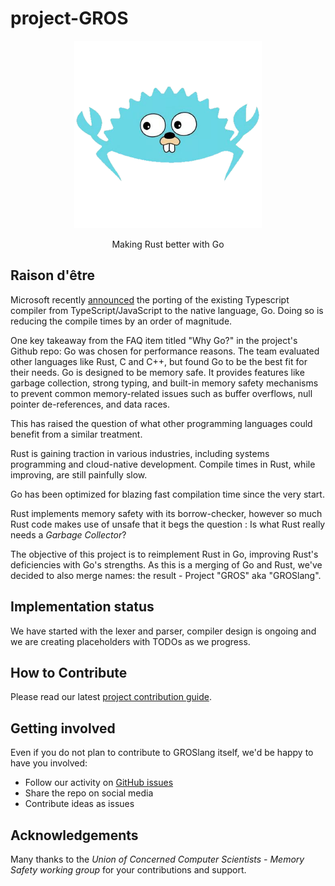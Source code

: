 # project-GROS
<div align="center">
  <picture>
    <img alt="GROS - Making Rust better with Go" src="img/gros.png" height="300">
  </picture>
  <p>Making Rust better with Go</p>
</div>

## Raison d'être

Microsoft recently [announced](https://devblogs.microsoft.com/typescript/typescript-native-port/) the porting of the existing Typescript compiler from TypeScript/JavaScript to the native language, Go. Doing so is reducing the compile times by an order of magnitude.

One key takeaway from the FAQ item titled "Why Go?" in the project's Github repo:
Go was chosen for performance reasons. The team evaluated other languages like Rust, C and C++, but found Go to be the best fit for their needs. Go is designed to be memory safe. It provides features like garbage collection, strong typing, and built-in memory safety mechanisms to prevent common memory-related issues such as buffer overflows, null pointer de-references, and data races.

This has raised the question of what other programming languages could benefit from a similar treatment. 

Rust is gaining traction in various industries, including systems programming and cloud-native development. Compile times in Rust, while improving, are still painfully slow. 

Go has been optimized for blazing fast compilation time since the very start. 

Rust implements memory safety with its borrow-checker, however so much Rust code makes use of unsafe that it begs the question : Is what Rust really needs a *Garbage Collector*?

The objective of this project is to reimplement Rust in Go, improving Rust's deficiencies with Go's strengths. As this is a merging of Go and Rust, we've decided to also merge names: the result - Project "GROS" aka "GROSlang".

## Implementation status

We have started with the lexer and parser, compiler design is ongoing and we are creating placeholders with TODOs as we progress.

## How to Contribute

Please read our latest [project contribution guide](https://github.com/UoCCS/project-GROS/blob/main/CONTRIBUTING.md).

## Getting involved

Even if you do not plan to contribute to GROSlang itself, we'd be happy to have you involved:

- Follow our activity on [GitHub issues](https://github.com/UoCCS/project-GROS/issues)
- Share the repo on social media
- Contribute ideas as issues

## Acknowledgements

Many thanks to the _Union of Concerned Computer Scientists - Memory Safety working group_ for your contributions and support.
